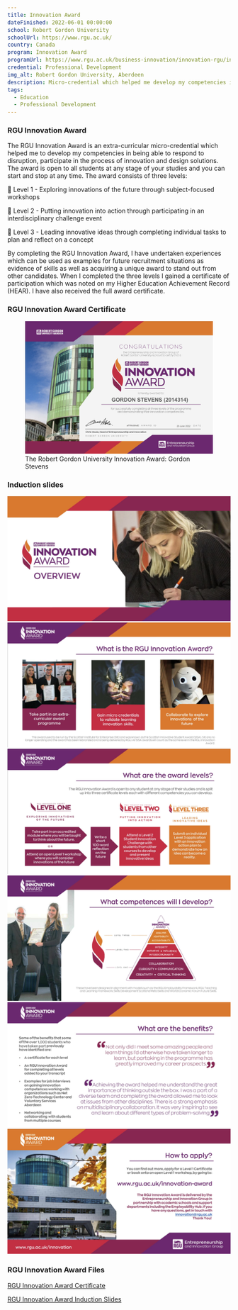 ```yaml
---
title: Innovation Award
dateFinished: 2022-06-01 00:00:00
school: Robert Gordon University
schoolUrl: https://www.rgu.ac.uk/
country: Canada
program: Innovation Award
programUrl: https://www.rgu.ac.uk/business-innovation/innovation-rgu/inspiring-innovation/innovation-in-our-university
credential: Professional Development
img_alt: Robert Gordon University, Aberdeen
description: Micro-credential which helped me develop my competencies in being able to respond to disruption, participate in the process of innovation and design solutions.
tags:
  - Education
  - Professional Development
---
```


### RGU Innovation Award
The RGU Innovation Award is an extra-curricular micro-credential which helped me to develop my competencies in being able to respond to disruption, participate in the process of innovation and design solutions. The award is open to all students at any stage of your studies and you can start and stop at any time. The award consists of three levels:

🔸 Level 1 - Exploring innovations of the future through subject-focused workshops

🔸 Level 2 - Putting innovation into action through participating in an interdisciplinary challenge event

🔸 Level 3 - Leading innovative ideas through completing individual tasks to plan and reflect on a concept

By completing the RGU Innovation Award, I have undertaken experiences which can be used as examples for future recruitment situations as evidence of skills as well as acquiring a unique award to stand out from other candidates. When I completed the three levels I gained a certificate of participation which was noted on my Higher Education Achievement Record (HEAR). I have also received the full award certificate.

### RGU Innovation Award Certificate

<figure>
  <a href="/assets/professionaldevelopment/rgu-innovation-award/gordonstevens_rgu_innovation-award_gordon-stevens.pdf" target="_blank"><img src="/assets/professionaldevelopment/rgu-innovation-award/rgu-innovation-award-0.jpg" alt="RGU Innovation Award for Gordon Stevens"></a>
  <figcaption>The Robert Gordon University Innovation Award: Gordon Stevens</figcaption>
</figure>

### Induction slides

<img src="/assets/professionaldevelopment/rgu-innovation-award/rgu-innovation-award-1.jpg" alt="RGU Innovation Award Slide 1 of 6">

<img src="/assets/professionaldevelopment/rgu-innovation-award/rgu-innovation-award-2.jpg" alt="RGU Innovation Award Slide 2 of 6">

<img src="/assets/professionaldevelopment/rgu-innovation-award/rgu-innovation-award-3.jpg" alt="RGU Innovation Award Slide 3 of 6">

<img src="/assets/professionaldevelopment/rgu-innovation-award/rgu-innovation-award-4.jpg" alt="RGU Innovation Award Slide 4 of 6">

<img src="/assets/professionaldevelopment/rgu-innovation-award/rgu-innovation-award-5.jpg" alt="RGU Innovation Award Slide 5 of 6">

<img src="/assets/professionaldevelopment/rgu-innovation-award/rgu-innovation-award-6.jpg" alt="RGU Innovation Award Slide 6 of 6">

### RGU Innovation Award Files

<a href="/assets/professionaldevelopment/rgu-innovation-award/gordonstevens_rgu_innovation-award_gordon-stevens.pdf">RGU Innovation Award Certificate</a>

<a href="/assets/professionaldevelopment/rgu-innovation-award/gordonstevens_rgu_innovation-award_inductionslides.pdf">RGU Innovation Award Induction Slides</a>
